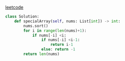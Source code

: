 [leetcode](https://leetcode-cn.com/problems/special-array-with-x-elements-greater-than-or-equal-x/submissions/)
```python
class Solution:
    def specialArray(self, nums: List[int]) -> int:
        nums.sort()
        for i in range(len(nums)+1):
            if nums[-i] <i: 
                if nums[-i] <i-1:
                    return i-1
                else: return -1 
        return len(nums) 

```